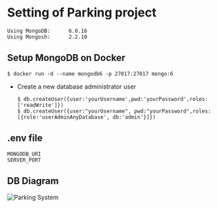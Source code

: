 # Setting of Parking project

```
Using MongoDB:		6.0.16
Using Mongosh:		2.2.10
```

## Setup MongoDB on Docker

```
$ docker run -d --name mongodb6 -p 27017:27017 mongo:6

```

* Create a new database administrator user
    ```
    $ db.createUser({user:'yourUsername',pwd:'yourPassword',roles:['readWrite']})
    $ db.createUser({user:"yourUsername", pwd:"yourPassword",roles:[{role:'userAdminAnyDatabase', db:'admin'}]})

    ```

## .env file
```
MONGODB_URI
SERVER_PORT
```


## DB Diagram
![Parking System](https://raw.githubusercontent.com/BondPanupan/Parking/refs/heads/main/car-parking-diagram.png "Parking Database diagram")
